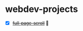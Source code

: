 # webdev-projects

- [x] [~~full-page-scroll~~](https://proffesorghost.github.io/full-page-scroll/) :tada:
